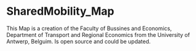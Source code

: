 # SharedMobility_Map
This Map is a creation of the Faculty of Bussines and Economics, Department of Transport and Regional Economics from the University of Antwerp, Belguim.
Is open source and could be updated.
